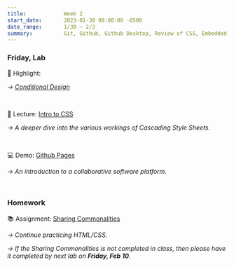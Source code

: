 ```yaml
---
title:            Week 2
start_date:       2023-01-30 00:00:00 -0500
date_range:       1/30 – 2/3
summary:          Git, Github, Github Desktop, Review of CSS, Embedded Content
---
```


### Friday, Lab

🪩 Highlight:

_→ [Conditional Design](https://conditionaldesign.org/)_

<br />

📝 Lecture: [Intro to CSS](https://core-interaction.github.io/lab/css/)  

_→ A deeper dive into the various workings of Cascading Style Sheets._

<br />

💻 Demo: [Github Pages](https://www.dropbox.com/scl/fi/kyhmxtpxrn1g75ku7dft7/GitHub-Account-and-Github-Pages.paper?dl=0&rlkey=3ksfxn0zvuygrd6b25dprwr05)

_→ An introduction to a collaborative software platform._

<br />

### Homework

📚 Assignment: [Sharing Commonalities](https://www.dropbox.com/scl/fi/lwkuvarhzcj50mjk72fyi/exercise-Sharing-Commonalities.paper?dl=0&rlkey=bfq9fbm1zx46h0uvvkb0g4nis)

_→ Continue practicing HTML/CSS._

_→ If the Sharing Commonalities is not completed in class, then please have it completed by next lab on **Friday, Feb 10**._